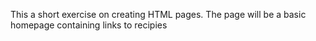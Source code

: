 This a short exercise on creating HTML pages. The page will be a basic 
homepage containing links to recipies
